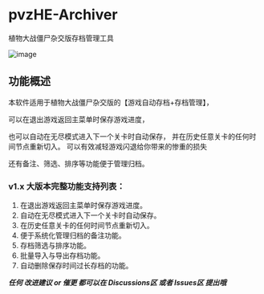 # pvzHE-Archiver
 植物大战僵尸杂交版存档管理工具

![image](https://github.com/user-attachments/assets/c24d0cd4-e72e-4374-8ef6-2cde306a5fb2)

## 功能概述

本软件适用于植物大战僵尸杂交版的【游戏自动存档+存档管理】，

可以在退出游戏返回主菜单时保存游戏进度，

也可以自动在无尽模式进入下一个关卡时自动保存，
并在历史任意关卡的任何时间节点重新切入。
可以有效减轻游戏闪退给你带来的惨重的损失

还有备注、筛选、排序等功能便于管理归档。


### v1.x 大版本完整功能支持列表：

1. 在退出游戏返回主菜单时保存游戏进度。
2. 自动在无尽模式进入下一个关卡时自动保存。
3. 在历史任意关卡的任何时间节点重新切入。
4. 便于系统化管理归档的备注功能。
5. 存档筛选与排序功能。
6. 批量导入与导出存档功能。
7. 自动删除保存时间过长存档的功能。

***任何 改进建议 or 催更 都可以在 Discussions区 或者 Issues区 提出哦***
